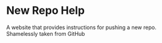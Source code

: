 # New Repo Help

A website that provides instructions for pushing a new repo.  
Shamelessly taken from GitHub
